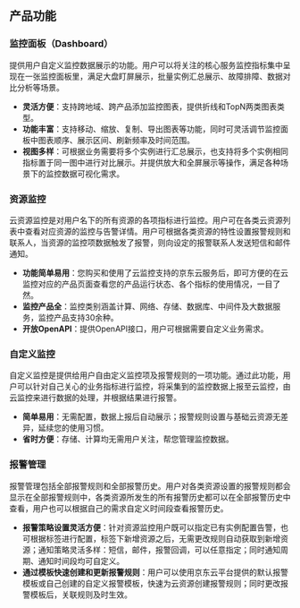 ## 产品功能

### 监控面板（Dashboard）

提供用户自定义监控数据展示的功能。用户可以将关注的核心服务监控指标集中呈现在一张监控面板里，满足大盘盯屏展示，批量实例汇总展示、故障排障、数据对比分析等场景。

- **灵活方便**：支持跨地域、跨产品添加监控图表，提供折线和TopN两类图表类型。
- **功能丰富**：支持移动、缩放、复制、导出图表等功能，同时可灵活调节监控面板中图表顺序、展示区间、刷新频率及时间范围。
- **视图多样**：可根据业务需要将多个实例进行汇总展示，也支持将多个实例相同指标置于同一图中进行对比展示。并提供放大和全屏展示等操作，满足各种场景下的监控数据可视化需求。

### 资源监控

云资源监控是对用户名下的所有资源的各项指标进行监控。用户可在各类云资源列表中查看对应资源的监控与告警详情。用户可根据各类资源的特性设置报警规则和联系人，当资源的监控项数据触发了报警，则向设定的报警联系人发送短信和邮件通知。

- **功能简单易用**：您购买和使用了云监控支持的京东云服务后，即可方便的在云监控对应的产品页面查看您的产品运行状态、各个指标的使用情况，一目了然。
- **监控产品全**：监控类别涵盖计算、网络、存储、数据库、中间件及大数据服务，监控产品支持30余种。
- **开放OpenAPI**：提供OpenAPI接口，用户可根据需要自定义业务需求。

### 自定义监控

自定义监控是提供给用户自由定义监控项及报警规则的一项功能。通过此功能，用户可以针对自己关心的业务指标进行监控，将采集到的监控数据上报至云监控，由云监控来进行数据的处理，并根据结果进行报警。

- **简单易用**：无需配置，数据上报后自动展示；报警规则设置与基础云资源无差异，延续您的使用习惯。
- **省时方便**：存储、计算均无需用户关注，帮您管理监控数据。

### 报警管理

报警管理包括全部报警规则和全部报警历史。用户对各类资源设置的报警规则都会显示在全部报警规则中，各类资源所发生的所有报警历史都可以在全部报警历史中查看，用户也可以根据自己的需求自定义时间段查看报警历史。

- **报警策略设置灵活方便**：针对资源监控用户既可以指定已有实例配置告警，也可根据标签进行配置，标签下新增资源之后，无需更改规则自动获取到新增资源；通知策略灵活多样：短信，邮件，报警回调，可以任意指定；同时通知周期、通知时间段均可自定义。
- **通过模板快速创建和更新报警规则**：用户可以使用京东云平台提供的默认报警模板或自己创建的自定义报警模板，快速为云资源创建报警规则；同时更改报警模板后，关联规则及时生效。


